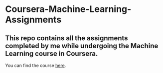 # Coursera-Machine-Learning-Assignments
## This repo contains all the assignments completed by me while undergoing the Machine Learning course in Coursera.

You can find the course [here](https://www.coursera.org/learn/machine-learning/home/welcome?).
